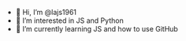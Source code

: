 - 👋 Hi, I’m @lajs1961
- 👀 I’m interested in JS and Python
- 🌱 I’m currently learning JS and how to use GitHub

<!---
lajs1961/lajs1961 is a ✨ special ✨ repository because its `README.md` (this file) appears on your GitHub profile.
You can click the Preview link to take a look at your changes.
--->
